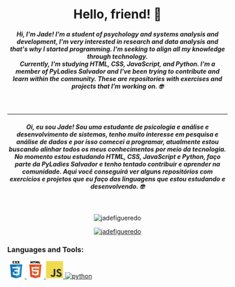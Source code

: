 

<h1 align="center">Hello, friend! 🤖</h1> 
 <h5 align="center">Hi, I'm Jade! I'm a student of psychology and systems analysis and development, I'm very interested in research and data analysis and that's why I started programming. I'm seeking to align all my knowledge through technology.
<br>
Currently, I'm studying HTML, CSS, JavaScript, and Python. I'm a member of PyLadies Salvador and I've been trying to contribute and learn within the community.
These are repositories with exercises and projects that I'm working on. 🤓 </h5>
<br>

--------------------------------------------------------------------------------------------------------------------------------------------------------

<h5 align="center">Oi, eu sou Jade! Sou uma estudante de psicologia e análise e desenvolvimento de sistemas, tenho muito interesse em pesquisa e análise de dados e por isso comecei a programar, atualmente estou buscando alinhar todos os meus conhecimentos por meio da tecnologia. 
<br>
 No momento estou estudando HTML, CSS, JavaScript e Python, faço parte da PyLadies Salvador e tenho tentado contribuir e aprender na comunidade.
 Aqui você conseguirá ver alguns repositórios com exercícios e projetos que eu faço das linguagens que estou estudando e desenvolvendo. 🤓 </h5>
 <br>

<p align="center"> <img src="https://komarev.com/ghpvc/?username=jadefigueredo&label=Profile%20views&color=0e75b6&style=flat" alt="jadefigueredo" /> </p>

<p align="center"> <a href="https://github.com/ryo-ma/github-profile-trophy"><img src="https://github-profile-trophy.vercel.app/?username=jadefigueredo" alt="jadefigueredo" /></a> </p>

<h3 align="left">Languages and Tools:</h3>
<p align="left"> 
  <a href="https://www.w3schools.com/css/" target="_blank" rel="noreferrer"> 
    <img src="https://raw.githubusercontent.com/devicons/devicon/master/icons/css3/css3-original-wordmark.svg" alt="css3" width="40" height="40"/> 
  </a>
  <a href="https://www.w3.org/html/" target="_blank" rel="noreferrer">
    <img src="https://raw.githubusercontent.com/devicons/devicon/master/icons/html5/html5-original-wordmark.svg" alt="html5" width="40" height="40"/>
  </a> 
  <a href="https://developer.mozilla.org/en-US/docs/Web/JavaScript" target="_blank" rel="noreferrer"> 
    <img src="https://raw.githubusercontent.com/devicons/devicon/master/icons/javascript/javascript-original.svg" alt="javascript" width="40" height="40"/>
  </a>
  <a href="https://docs.python.org/3/" target="_blank" rel="noreferrer">
    <img src="https://docs.python.org/3/_static/py.svg" alt="python" width="40" height="40"/>
  </a> 
</p>
